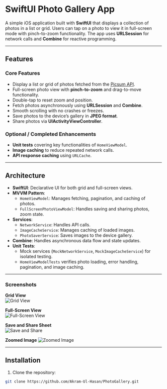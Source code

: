 # SwiftUI Photo Gallery App

A simple iOS application built with **SwiftUI** that displays a collection of photos in a list or grid. Users can tap on a photo to view it in full-screen mode with pinch-to-zoom functionality. The app uses **URLSession** for network calls and **Combine** for reactive programming.

---

## Features

### Core Features
- Display a list or grid of photos fetched from the [Picsum API](https://picsum.photos/).
- Full-screen photo view with **pinch-to-zoom** and drag-to-move functionality.
- Double-tap to reset zoom and position.
- Fetch photos asynchronously using **URLSession** and **Combine**.
- Smooth scrolling with no crashes or freezes.
- Save photos to the device’s gallery in **JPEG format**.
- Share photos via **UIActivityViewController**.

### Optional / Completed Enhancements
- **Unit tests** covering key functionalities of `HomeViewModel`.  
- **Image caching** to reduce repeated network calls.  
- **API response caching** using `URLCache`.  
---

## Architecture

- **SwiftUI**: Declarative UI for both grid and full-screen views.  
- **MVVM Pattern**:
  - `HomeViewModel`: Manages fetching, pagination, and caching of photos.  
  - `FullScreenPhotoViewModel`: Handles saving and sharing photos, zoom state.  
- **Services**:
  - `NetworkService`: Handles API calls.  
  - `ImageCacheService`: Manages caching of loaded images.  
  - `PhotoSaverService`: Saves images to the device gallery.  
- **Combine**: Handles asynchronous data flow and state updates.  
- **Unit Tests**:
  - Mock services (`MockNetworkService`, `MockImageCacheService`) for isolated testing.  
  - `HomeViewModelTests` verifies photo loading, error handling, pagination, and image caching.  

---

### Screenshots

**Grid View**  
![Grid View](screenshots/homeGridView.png)

**Full-Screen View**  
![Full-Screen View](screenshots/fullScreenPhoto.png)

**Save and Share Sheet**  
![Save and Share](screenshots/shareSheetView.png)

**Zoomed Image**
![Zoomed Image](screenshots/zoomedImage.png)

---

## Installation

1. Clone the repository:  
```bash
git clone https://github.com/Akram-Ul-Hasan/PhotoGallery.git
